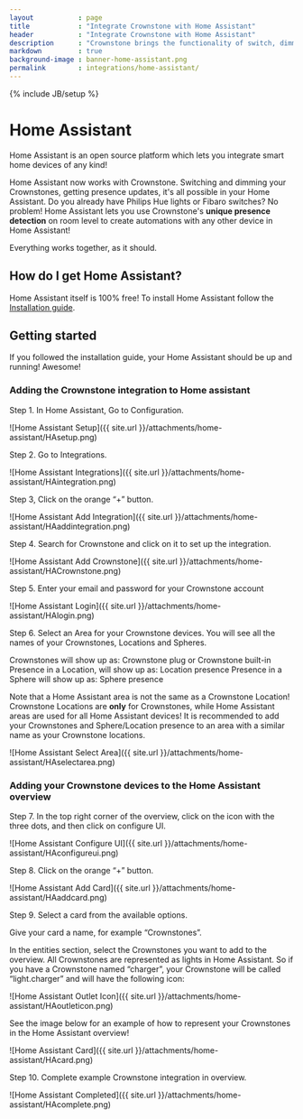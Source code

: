 ```yaml
---
layout           : page
title            : "Integrate Crownstone with Home Assistant"
header           : "Integrate Crownstone with Home Assistant"
description      : "Crownstone brings the functionality of switch, dimming, and persence information using Crownstones to Home Assistant"
markdown         : true
background-image : banner-home-assistant.png
permalink        : integrations/home-assistant/
---
```


{% include JB/setup %}

# Home Assistant

Home Assistant is an open source platform which lets you integrate smart home devices of any kind!

Home Assistant now works with Crownstone. Switching and dimming your Crownstones, getting presence updates, it's all possible in your Home Assistant. Do you already have Philips Hue lights or Fibaro switches? No problem! Home Assistant lets you use Crownstone's **unique presence detection** on room level to create automations with any other device in Home Assistant!

Everything works together, as it should.

## How do I get Home Assistant?

Home Assistant itself is 100% free! To install Home Assistant follow the [Installation guide](https://www.home-assistant.io/getting-started/).

## Getting started

If you followed the installation guide, your Home Assistant should be up and running! Awesome!

### Adding the Crownstone integration to Home assistant

Step 1. In Home Assistant, Go to Configuration.

![Home Assistant Setup]({{ site.url }}/attachments/home-assistant/HAsetup.png)

Step 2. Go to Integrations.

![Home Assistant Integrations]({{ site.url }}/attachments/home-assistant/HAintegration.png)

Step 3, Click on the orange “+” button.

![Home Assistant Add Integration]({{ site.url }}/attachments/home-assistant/HAaddintegration.png)

Step 4. Search for Crownstone and click on it to set up the integration.

![Home Assistant Add Crownstone]({{ site.url }}/attachments/home-assistant/HACrownstone.png)

Step 5. Enter your email and password for your Crownstone account

![Home Assistant Login]({{ site.url }}/attachments/home-assistant/HAlogin.png)

Step 6. Select an Area for your Crownstone devices.
You will see all the names of your Crownstones, Locations and Spheres.

Crownstones will show up as: Crownstone plug or Crownstone built-in
Presence in a Location, will show up as: Location presence
Presence in a Sphere will show up as: Sphere presence

Note that a Home Assistant area is not the same as a Crownstone Location! Crownstone Locations are **only** for Crownstones, while Home Assistant areas are used for all Home Assistant devices! It is recommended to add your Crownstones and Sphere/Location presence to an area with a similar name as your Crownstone locations.

![Home Assistant Select Area]({{ site.url }}/attachments/home-assistant/HAselectarea.png)

### Adding your Crownstone devices to the Home Assistant overview

Step 7. In the top right corner of the overview, click on the icon with the three dots, and then click on configure UI.

![Home Assistant Configure UI]({{ site.url }}/attachments/home-assistant/HAconfigureui.png)

Step 8. Click on the orange “+” button.

![Home Assistant Add Card]({{ site.url }}/attachments/home-assistant/HAaddcard.png)

Step 9. Select a card from the available options.

Give your card a name, for example “Crownstones”.

In the entities section, select the Crownstones you want to add to the overview. All Crownstones are represented as lights in Home Assistant. So if you have a Crownstone named “charger”, your Crownstone will be called “light.charger” and will have the following icon:

![Home Assistant Outlet Icon]({{ site.url }}/attachments/home-assistant/HAoutleticon.png)

See the image below for an example of how to represent your Crownstones in the Home Assistant overview!

![Home Assistant Card]({{ site.url }}/attachments/home-assistant/HAcard.png)

Step 10. Complete example Crownstone integration in overview.

![Home Assistant Completed]({{ site.url }}/attachments/home-assistant/HAcomplete.png)
